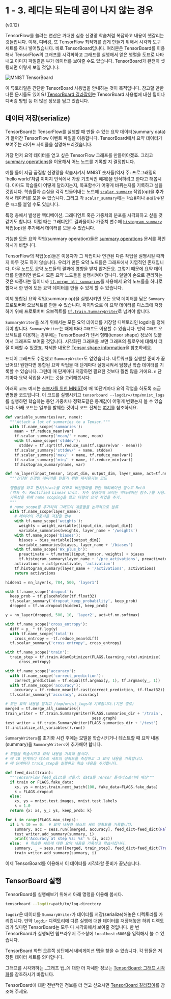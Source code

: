 # 1 - 3. 레디는 되는데 공이 나지 않는 경우

(v0.12)

TensorFlow를 쓸려는 연산은 거대한 심층 신경망 학습처럼 복잡하고 내용이 헷갈리는 것들입니다. 이해, 디버깅, 또 TensorFlow 최적화를 쉽게 만들기 위해서 시각화 도구 세트를 하나 넣어뒀습니다. 바로 TensorBoard입니다. 여러분은 TensorBoard를 이용해서 TensorFlow의 그래프를 시각화하고 그래프를 실행해서 얻은 행렬을 도표로 나타내고 이미지 파일같은 부가 데이터를 보여줄 수도 있습니다. TensorBoard가 완전히 셋팅되면 이렇게 보일 것입니다:

![MNIST TensorBoard](../../../g3doc/images/mnist\_tensorboard.png)

이 튜토리얼은 간단한 TensorBoard 사용법을 안내하는 것이 목적입니다. 참고할 만한 다른 문서들도 있어요! [TensorBoard 길라잡이](https://www.tensorflow.org/code/tensorflow/tensorboard/README.md)는 TensorBoard 사용법에 대한 팁이나 디버깅 방법 등 더 많은 정보를 담고 있습니다.

## 데이터 저장(serialize)

TensorBoard는 TensorFlow를 실행할 때 만들 수 있는 요약 데이터(summary data)가 들어간 TensorFlow 이벤트 파일을 이용합니다. TensorBoard에서 요약 데이터가 보여주는 라이프 사이클을 설명해드리겠습니다.

가장 먼저 요약 데이터를 얻고 싶은 TensorFlow 그래프를 만들어야겠죠. 그리고 [summary operations](broken-reference)을 이용해서 어느 노드를 기록할 지 결정합니다.

예를 들어 지금 곱집합 신경망을 학습시켜서 MNIST 숫자들(역자 주: 프로그래밍의 'hello world'처럼 이미지 인식에서 가장 기초적인 예제)을 인식하려고 한다고 해봅시다. 아마도 학습률이 어떻게 달라지는지, 목표함수가 어떻게 바뀌는지를 기록하고 싶을 것입니다. 학습률과 손실을 각각 만들어내는 노드에 [`scalar_summary`](broken-reference) 작업(op)을 추가해서 데이터를 모을 수 있습니다. 그리고 각 `scalar_summary`에는 `학습률`이나 `손실함수`같은 `태그`를 붙일 수도 있습니다.

특정 층에서 발생한 액티베이션, 그래디언트 혹은 가중치의 분포를 시각화하고 싶을 것 같기도 합니다. 이럴 때는 그래디언트 결과물이나 가중치 변수에 [`histogram_summary`](broken-reference) 작업(op)을 추가해서 데이터를 모을 수 있습니다.

가능한 모든 요약 작업(summary operation)들은 [summary operations](broken-reference) 문서를 확인하시기 바랍니다.

TensorFlow의 작업(op)들은 이용자가 그 작업이나 연관된 다른 작업을 실행시킬 때까지 아무 것도 하지 않습니다. 우리가 만든 요약 노드들은 그래프에서 지엽적인 존재입니다. 아무 노드도 요약 노드들의 결과에 영향을 받지 않거든요. 그렇기 때문에 요약 데이터를 만들려면 반드시 모든 요약 노드들을 실행시켜야 합니다. 일일이 손으로 관리하는 것은 짜증나는 일이니까 [`tf.merge_all_summaries`](broken-reference)를 사용해서 요약 노드들을 하나로 합쳐서 한 번에 모든 요약 데이터를 만들 수 있게 할 수 있습니다.

이제 통합된 요약 작업(summary op)을 실행시키면 모든 요약 데이터를 담은 `Summary` 프로토버퍼 오브젝트를 만들 수 있습니다. 마지막으로 이 요약 데이터를 디스크에 저장하기 위해 프로토버퍼 오브젝트를 [`tf.train.SummaryWriter`](broken-reference)로 넘겨야 합니다.

`SummaryWriter`을 쓰기 위해서는 모든 요약 데이터를 저장할 디렉토리인 logdir을 정해줘야 합니다. `SummaryWriter`는 때에 따라 `그래프`도 이용할 수 있습니다. 만약 `그래프` 오브젝트를 이용하는 경우에는 TensorBoard가 텐서 형태(tensor shape) 정보에 덧붙여서 그래프도 보여줄 것입니다. 시각화된 그래프를 보면 그래프의 플로우에 대해서 더 잘 이해할 수 있겠죠. 자세한 내용은 [Tensor shape information](1-1/#tensor-shape-information)을 참조하세요.

드디어 그래프도 수정했고 `SummaryWriter`도 얻었습니다. 네트워크를 실행할 준비가 끝났어요! 원한다면 통합된 요약 작업을 매 단계마다 실행시켜서 엄청난 학습 데이터를 기록할 수 있습니다. 그런데 매 단계마다 저장하면 필요한 것보다 훨씬 많을 거에요. `n` 단계마다 요약 작업을 시키는 것을 고려해봅시다.

아래의 코드 예시는 [초보자를 위한 MNIST](http://tensorflow.org/tutorials/mnist/beginners/index.md)에 매 10단계마다 요약 작업을 하도록 조금 변형한 코드입니다. 이 코드를 실행시키고 `tensorboard --logdir=/tmp/mnist_logs`를 실행하면 학습하는 동안 가중치나 정확도같은 통계값이 어떻게 변했는지 볼 수 있습니다. 아래 코드는 일부를 발췌한 것이니 코드 전체는 [여기](https://www.tensorflow.org/code/tensorflow/examples/tutorials/mnist/mnist\_with\_summaries.py)를 참조하세요.

```python
def variable_summaries(var, name):
  """Attach a lot of summaries to a Tensor."""
  with tf.name_scope('summaries'):
    mean = tf.reduce_mean(var)
    tf.scalar_summary('mean/' + name, mean)
    with tf.name_scope('stddev'):
      stddev = tf.sqrt(tf.reduce_sum(tf.square(var - mean)))
    tf.scalar_summary('sttdev/' + name, stddev)
    tf.scalar_summary('max/' + name, tf.reduce_max(var))
    tf.scalar_summary('min/' + name, tf.reduce_min(var))
    tf.histogram_summary(name, var)

def nn_layer(input_tensor, input_dim, output_dim, layer_name, act=tf.nn.relu):
  """간단한 신경망 레이어를 만들기 위한 재사용가능 코드
  
  행렬곱을 하고 편차(bias)를 더하고 비선형화를 위한 액티베이션 함수로 ReLU
  (역자 주: Rectified Linear Unit. 자주 유용하게 쓰이는 액티베이션 함수.)를 사용.
  가독성을 위해 name scoping을 했고 다량의 요약 작업을 추가.
  """
  # name scope를 추가하여 그래프의 계층들을 논리적으로 분류  
  with tf.name_scope(layer_name):
    # 레이어의 가중치를 저장할 변수    
    with tf.name_scope('weights'):
      weights = weight_variable([input_dim, output_dim])
      variable_summaries(weights, layer_name + '/weights')
    with tf.name_scope('biases'):
      biases = bias_variable([output_dim])
      variable_summaries(biases, layer_name + '/biases')
    with tf.name_scope('Wx_plus_b'):
      preactivate = tf.matmul(input_tensor, weights) + biases
      tf.histogram_summary(layer_name + '/pre_activations', preactivate)
    activations = act(preactivate, 'activation')
    tf.histogram_summary(layer_name + '/activations', activations)
    return activations

hidden1 = nn_layer(x, 784, 500, 'layer1')

with tf.name_scope('dropout'):
  keep_prob = tf.placeholder(tf.float32)
  tf.scalar_summary('dropout_keep_probability', keep_prob)
  dropped = tf.nn.dropout(hidden1, keep_prob)

y = nn_layer(dropped, 500, 10, 'layer2', act=tf.nn.softmax)

with tf.name_scope('cross_entropy'):
  diff = y_ * tf.log(y)
  with tf.name_scope('total'):
    cross_entropy = -tf.reduce_mean(diff)
  tf.scalar_summary('cross entropy', cross_entropy)

with tf.name_scope('train'):
  train_step = tf.train.AdamOptimizer(FLAGS.learning_rate).minimize(
      cross_entropy)

with tf.name_scope('accuracy'):
  with tf.name_scope('correct_prediction'):
    correct_prediction = tf.equal(tf.argmax(y, 1), tf.argmax(y_, 1))
  with tf.name_scope('accuracy'):
    accuracy = tf.reduce_mean(tf.cast(correct_prediction, tf.float32))
  tf.scalar_summary('accuracy', accuracy)

# 모든 요약 내용을 합치고 /tmp/mnist_logs에 기록합니다.(기본 경로)
merged = tf.merge_all_summaries()
train_writer = tf.train.SummaryWriter(FLAGS.summaries_dir + '/train',
                                      sess.graph)
test_writer = tf.train.SummaryWriter(FLAGS.summaries_dir + '/test')
tf.initialize_all_variables().run()
```

`SummaryWriters`를 초기화 시킨 후에는 모델을 학습시키거나 테스트할 때 요약 내용(summary)을 `SummaryWriters`에 추가해야 합니다.

```python
# 모델을 학습시키고 요약 내용을 기록해 봅시다.
# 매 10 단계마다 테스트 세트의 정확도를 측정하고 그 요약 내용을 기록합니다.
# 매 단계마다 train_step을 실행하고 학습 내용을 추가합니다.

def feed_dict(train):
  """TensorFlow feed_dict를 만들기: data를 Tensor 플레이스홀더에 매칭"""
  if train or FLAGS.fake_data:
    xs, ys = mnist.train.next_batch(100, fake_data=FLAGS.fake_data)
    k = FLAGS.dropout
  else:
    xs, ys = mnist.test.images, mnist.test.labels
    k = 1.0
  return {x: xs, y_: ys, keep_prob: k}

for i in range(FLAGS.max_steps):
  if i % 10 == 0:  # 요약 내용과 테스트 세트 정확도를 기록합니다.
    summary, acc = sess.run([merged, accuracy], feed_dict=feed_dict(False))
    test_writer.add_summary(summary, i)
    print('Accuracy at step %s: %s' % (i, acc))
  else:  # 학습한 세트에 대한 요약 내용을 기록하고 학습시킵니다.
    summary, _ = sess.run([merged, train_step], feed_dict=feed_dict(True))
    train_writer.add_summary(summary, i)
```

이제 TensorBoard를 이용해서 이 데이터를 시각화할 준비가 끝났습니다.

## TensorBoard 실행

TensorBoard를 실행해보기 위해서 아래 명령을 이용해 봅시다.

```bash
tensorboard --logdir=path/to/log-directory
```

`logdir`은 데이터를 `SummaryWriter`가 데이터를 저장(serialize)해놓은 디렉토리를 가리킵니다. 만약 `logdir` 디렉토리에 다른 실행에 대한 데이터를 저장해놓은 하위 디렉토리가 있다면 TensorBoard는 모두 다 시각화해서 보여줄 것입니다. 한 번 TensorBoard가 실행되면 웹브라우저 주소창에 `localhost:6006`을 입력해서 볼 수 있습니다.

TensorBoard 화면 오른쪽 상단에서 네비게이션 탭을 찾을 수 있습니다. 각 탭들은 저장된 데이터 세트를 의미합니다.

그래프를 시각화하는 _그래프 탭_에 대한 더 자세한 정보는 [TensorBoard: 그래프 시각화](1-1/)를 참조하시기 바랍니다.

TensorBoard에 대한 전반적인 정보를 더 얻고 싶으시면 [TensorBoard 길라잡이](../../../tensorboard/)를 참조해 주세요.
